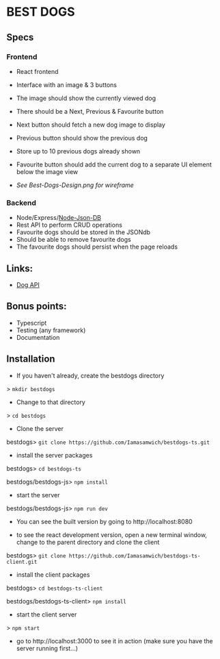 # BEST DOGS

## Specs

### Frontend

* React frontend
* Interface with an image & 3 buttons
* The image should show the currently viewed dog
* There should be a Next, Previous & Favourite button
* Next button should fetch a new dog image to display
* Previous button should show the previous dog
* Store up to 10 previous dogs already shown
* Favourite button should add the current dog to a separate UI element below the image view

* *See Best-Dogs-Design.png for wireframe*

### Backend

* Node/Express/[Node-Json-DB](https://www.npmjs.com/package/node-json-db)
* Rest API to perform CRUD operations
* Favourite dogs should be stored in the JSONdb
* Should be able to remove favourite dogs
* The favourite dogs should persist when the page reloads

## Links:

* [Dog API](https://github.com/public-apis/public-apis#animals)

## Bonus points:

* Typescript
* Testing (any framework)
* Documentation

## Installation

* If you haven't already, create the bestdogs directory

\> `mkdir bestdogs`

* Change to that directory

\> `cd bestdogs`

* Clone the server

bestdogs\> `git clone https://github.com/Iamasamwich/bestdogs-ts.git`

* install the server packages

bestdogs\> `cd bestdogs-ts`

bestdogs/bestdogs-js\> `npm install`

* start the server

bestdogs/bestdogs-js\> `npm run dev`

* You can see the built version by going to http://localhost:8080

* to see the react development version, open a new terminal window, change to the parent directory and clone the client

bestdogs\> `git clone https://github.com/Iamasamwich/bestdogs-ts-client.git`

* install the client packages

bestdogs\> `cd bestdogs-ts-client`

bestdogs/bestdogs-ts-client\> `npm install`

* start the client server

\> `npm start`

* go to http://localhost:3000 to see it in action (make sure you have the server running first...)

